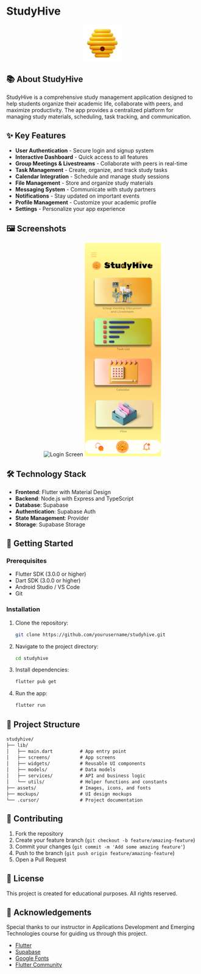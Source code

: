 # StudyHive

<p align="center">
  <img src="assets/images/beehive.png" alt="StudyHive Logo" width="100" />
</p>

## 📚 About StudyHive

StudyHive is a comprehensive study management application designed to help students organize their academic life, collaborate with peers, and maximize productivity. The app provides a centralized platform for managing study materials, scheduling, task tracking, and communication.

## ✨ Key Features

- **User Authentication** - Secure login and signup system
- **Interactive Dashboard** - Quick access to all features
- **Group Meetings & Livestreams** - Collaborate with peers in real-time
- **Task Management** - Create, organize, and track study tasks
- **Calendar Integration** - Schedule and manage study sessions
- **File Management** - Store and organize study materials
- **Messaging System** - Communicate with study partners
- **Notifications** - Stay updated on important events
- **Profile Management** - Customize your academic profile
- **Settings** - Personalize your app experience

## 🖼️ Screenshots

<p align="center">
  <img src="mockups/login-page.png" alt="Login Screen" width="200" />
  <img src="mockups/homepage.png" alt="Home Screen" width="200" />
</p>

## 🛠️ Technology Stack

- **Frontend**: Flutter with Material Design
- **Backend**: Node.js with Express and TypeScript
- **Database**: Supabase
- **Authentication**: Supabase Auth
- **State Management**: Provider
- **Storage**: Supabase Storage

## 🚀 Getting Started

### Prerequisites

- Flutter SDK (3.0.0 or higher)
- Dart SDK (3.0.0 or higher)
- Android Studio / VS Code
- Git

### Installation

1. Clone the repository:
   ```bash
   git clone https://github.com/yourusername/studyhive.git
   ```

2. Navigate to the project directory:
   ```bash
   cd studyhive
   ```

3. Install dependencies:
   ```bash
   flutter pub get
   ```

4. Run the app:
   ```bash
   flutter run
   ```

## 📁 Project Structure

```
studyhive/
├── lib/
│   ├── main.dart          # App entry point
│   ├── screens/           # App screens
│   ├── widgets/           # Reusable UI components
│   ├── models/            # Data models
│   ├── services/          # API and business logic
│   └── utils/             # Helper functions and constants
├── assets/                # Images, icons, and fonts
├── mockups/               # UI design mockups
└── .cursor/               # Project documentation
```

## 🤝 Contributing

1. Fork the repository
2. Create your feature branch (`git checkout -b feature/amazing-feature`)
3. Commit your changes (`git commit -m 'Add some amazing feature'`)
4. Push to the branch (`git push origin feature/amazing-feature`)
5. Open a Pull Request


## 📄 License

This project is created for educational purposes. All rights reserved.



## 🙏 Acknowledgements

Special thanks to our instructor in Applications Development and Emerging Technologies course for guiding us through this project.

- [Flutter](https://flutter.dev/)
- [Supabase](https://supabase.io/)
- [Google Fonts](https://fonts.google.com/)
- [Flutter Community](https://flutter.dev/community)
